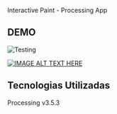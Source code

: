 Interactive Paint - Processing App




## DEMO

![Testing](https://res.cloudinary.com/jaacker25/image/upload/v1587579953/Imagen1_t5th3j.png)

[![IMAGE ALT TEXT HERE](https://www.creativefabrica.com/wp-content/uploads/2019/05/Play-Button-Icon-by-demolabid-580x386.jpg)](https://www.youtube.com/watch?v=iNZBvw5X4mg)

## Tecnologias Utilizadas

Processing v3.5.3